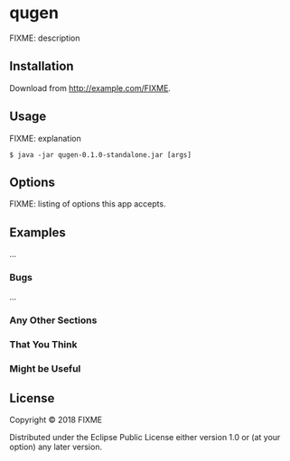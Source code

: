 # qugen

FIXME: description

## Installation

Download from http://example.com/FIXME.

## Usage

FIXME: explanation

    $ java -jar qugen-0.1.0-standalone.jar [args]

## Options

FIXME: listing of options this app accepts.

## Examples

...

### Bugs

...

### Any Other Sections
### That You Think
### Might be Useful

## License

Copyright © 2018 FIXME

Distributed under the Eclipse Public License either version 1.0 or (at
your option) any later version.
